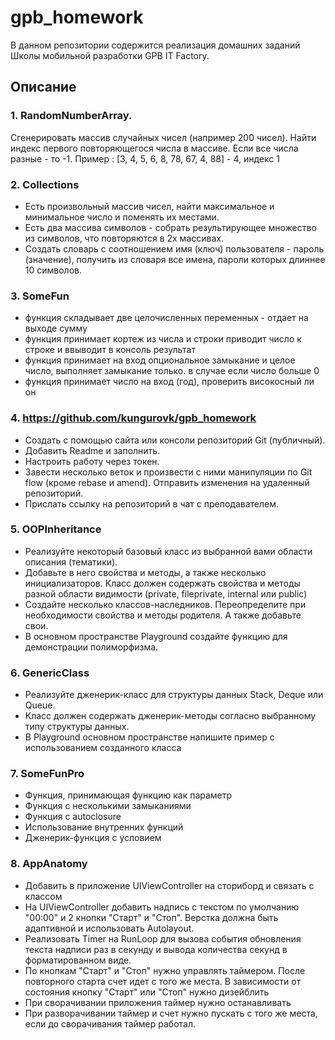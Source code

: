 # gpb_homework

В данном репозитории содержится реализация домашних заданий Школы мобильной разработки GPB IT Factory.

## Описание

### 1. RandomNumberArray. 
Сгенерировать массив случайных чисел (например 200 чисел). Найти индекс первого повторяющегося числа в массиве. Если все числа разные - то -1.
Пример : [3, 4, 5, 6, 8, 78, 67, 4, 88] - 4, индекс 1

### 2. Collections 
- Есть произвольный массив чисел, найти максимальное и минимальное число и поменять их местами.
- Есть два массива символов - собрать результирующее множество из символов, что повторяются в 2х массивах.
- Создать словарь с соотношением имя (ключ) пользователя - пароль (значение), получить из словаря все имена, пароли которых длиннее 10 символов.

### 3. SomeFun
- функция складывает две целочисленных переменных - отдает на выходе сумму
- функция принимает кортеж из числа и строки приводит число к строке и ввыводит в консоль результат
- функция принимает на вход опциональное замыкание и целое число, выполняет замыкание только. в случае если число больше 0
- функция принимает число на вход (год), проверить високосный ли он

### 4. https://github.com/kungurovk/gpb_homework
- Создать с помощью сайта или консоли репозиторий Git (публичный).
- Добавить Readme и заполнить.
- Настроить работу через токен.
- Завести несколько веток и произвести с ними манипуляции по Git flow (кроме rebase и amend). Отправить изменения на удаленный репозиторий.
- Прислать ссылку на репозиторий в чат с преподавателем.

### 5. OOPInheritance
- Реализуйте некоторый базовый класс из выбранной вами области описания (тематики).
- Добавьте в него свойства и методы, а также несколько инициализаторов. Класс должен содержать свойства и методы разной области видимости (private, fileprivate, internal или public)
- Создайте несколько классов-наследников. Переопределите при необходимости свойства и методы родителя. А также добавьте свои.
- В основном пространстве Playground создайте функцию для демонстрации полиморфизма.

### 6. GenericClass
- Реализуйте дженерик-класс для структуры данных Stack, Deque или Queue.
- Класс должен содержать дженерик-методы согласно выбранному типу структуры данных.
- В Playground основном пространстве напишите пример с использованием созданного класса

### 7. SomeFunPro
- Функция, принимающая функцию как параметр
- Функция с несколькими замыканиями
- Функция с autoclosure
- Использование внутренних функций
- Дженерик-функция с условием

### 8. AppAnatomy
- Добавить в приложение UIViewController на сториборд и связать с классом
- На UIViewController добавить надпись с текстом по умолчанию "00:00" и 2 кнопки "Старт" и "Стоп". Верстка должна быть адаптивной и использовать Autolayout.
- Реализовать Timer на RunLoop для вызова события обновления текста надписи раз в секунду и вывода количества секунд в форматированном виде.
- По кнопкам "Старт" и "Стоп" нужно управлять таймером. После повторного старта счет идет с того же места. В зависимости от состояния кнопку "Старт" или "Стоп" нужно дизейблить
- При сворачивании приложения таймер нужно останавливать
- При разворачивании таймер и счет нужно пускать с того же места, если до сворачивания таймер работал.
